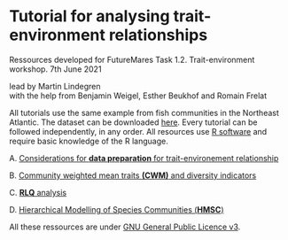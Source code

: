 # Tutorial for analysing trait-environment relationships

Ressources developed for FutureMares Task 1.2. Trait-environment workshop. 7th June 2021

lead by Martin Lindegren  
with the help from Benjamin Weigel, Esther Beukhof and Romain Frelat

All tutorials use the same example from fish communities in the Northeast Atlantic. The dataset can be downloaded [here](https://raw.githubusercontent.com/rfrelat/TraitEnvironment/master/Data/NEAtl_FishTraitEnv.Rdata).  Every tutorial can be followed independently, in any order. All resources use [R software](https://cran.r-project.org/) and require basic knowledge of the R language.

A. [Considerations for **data preparation** for trait-environement relationship](https://rfrelat.github.io/CleanDataTER.html)

B. [Community weighted mean traits **(CWM)** and diversity indicators](https://rfrelat.github.io/CWM.html)

C. [**RLQ** analysis](https://rfrelat.github.io/RLQ.html)

D. [Hierarchical Modelling of Species Communities (**HMSC**)](https://rfrelat.github.io/HMSC.html)




All these ressources are under [GNU General Public Licence v3](https://www.gnu.org/licenses/gpl-3.0).